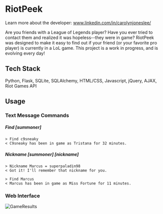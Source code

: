 RiotPeek
===========
Learn more about the developer: www.linkedin.com/in/carolynjoneslee/

Are you friends with a League of Legends player? Have you ever tried to contact them and realized it was hopeless--they were in game? RiotPeek was designed to make it easy to find out if your friend (or your favorite pro player) is currently in a LoL game. This project is a work in progress, and is evolving every day!

## Tech Stack
Python, Flask, SQLite, SQLAlchemy, HTML/CSS, Javascript, jQuery, AJAX, Riot Games API


## Usage
### Text Message Commands
##### Find [summoner]
```
> Find c9sneaky
< C9sneaky has been in game as Tristana for 32 minutes.
```


##### Nickname [summoner] [nickname]
```
> Nickname Marcus = superpaladin98
< Got it! I'll remember that nickname for you.

> Find Marcus
< Marcus has been in game as Miss Fortune for 11 minutes.
```
### Web Interface
![GameResults](https://raw.githubusercontent.com/carolynjoneslee/riotpeek/master/static/img/screenshot.png)
